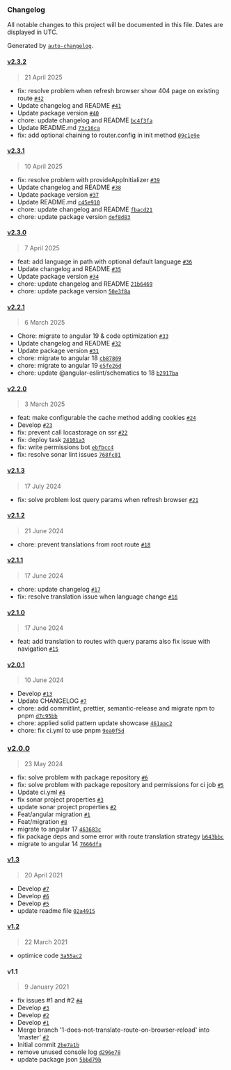 ### Changelog

All notable changes to this project will be documented in this file. Dates are displayed in UTC.

Generated by [`auto-changelog`](https://github.com/CookPete/auto-changelog).

#### [v2.3.2](https://github.com/darioegb/ngx-translate-routes/compare/v2.3.1...v2.3.2)

> 21 April 2025

- fix: resolve problem when refresh browser show 404 page on existing route [`#42`](https://github.com/darioegb/ngx-translate-routes/pull/42)
- Update changelog and README [`#41`](https://github.com/darioegb/ngx-translate-routes/pull/41)
- Update package version [`#40`](https://github.com/darioegb/ngx-translate-routes/pull/40)
- chore: update changelog and README [`bc4f3fa`](https://github.com/darioegb/ngx-translate-routes/commit/bc4f3faf221fef8bd8ab3afa50dfbc9cb0921710)
- Update README.md [`73c16ca`](https://github.com/darioegb/ngx-translate-routes/commit/73c16caa04ea575fb560e4578a61d75773f4b96e)
- fix: add optional chaining to router.config in init method [`09c1e9e`](https://github.com/darioegb/ngx-translate-routes/commit/09c1e9e923dcaaaaf301588d4c605ff886fc6063)

#### [v2.3.1](https://github.com/darioegb/ngx-translate-routes/compare/v2.3.0...v2.3.1)

> 10 April 2025

- fix: resolve problem with provideAppInitializer [`#39`](https://github.com/darioegb/ngx-translate-routes/pull/39)
- Update changelog and README [`#38`](https://github.com/darioegb/ngx-translate-routes/pull/38)
- Update package version [`#37`](https://github.com/darioegb/ngx-translate-routes/pull/37)
- Update README.md [`c45e910`](https://github.com/darioegb/ngx-translate-routes/commit/c45e91018b140cd0698efb9d5e9fbcb5056b7d58)
- chore: update changelog and README [`fbacd21`](https://github.com/darioegb/ngx-translate-routes/commit/fbacd2198ada137a7bed177733e97a33c70f1d64)
- chore: update package version [`def8d83`](https://github.com/darioegb/ngx-translate-routes/commit/def8d8377480f8e208d33054efab2e9812cc3df1)

#### [v2.3.0](https://github.com/darioegb/ngx-translate-routes/compare/v2.2.1...v2.3.0)

> 7 April 2025

- feat: add language in path with optional default language [`#36`](https://github.com/darioegb/ngx-translate-routes/pull/36)
- Update changelog and README [`#35`](https://github.com/darioegb/ngx-translate-routes/pull/35)
- Update package version [`#34`](https://github.com/darioegb/ngx-translate-routes/pull/34)
- chore: update changelog and README [`21b6469`](https://github.com/darioegb/ngx-translate-routes/commit/21b64696eb8b8ca1b289d576f01fa1f4543158fa)
- chore: update package version [`50e3f8a`](https://github.com/darioegb/ngx-translate-routes/commit/50e3f8ae056853d57028ca79f82fc8db0b116842)

#### [v2.2.1](https://github.com/darioegb/ngx-translate-routes/compare/v2.2.0...v2.2.1)

> 6 March 2025

- Chore:  migrate to angular 19 & code optimization [`#33`](https://github.com/darioegb/ngx-translate-routes/pull/33)
- Update changelog and README [`#32`](https://github.com/darioegb/ngx-translate-routes/pull/32)
- Update package version [`#31`](https://github.com/darioegb/ngx-translate-routes/pull/31)
- chore: migrate to angular 18 [`cb87869`](https://github.com/darioegb/ngx-translate-routes/commit/cb8786951deefe8aec97ff7d04a9c22ccbb5aab5)
- chore: migrate to angular 19 [`e5fe26d`](https://github.com/darioegb/ngx-translate-routes/commit/e5fe26d9c4d018ef3d3aa6739bfc7e473d3a2729)
- chore: update @angular-eslint/schematics to 18 [`b2917ba`](https://github.com/darioegb/ngx-translate-routes/commit/b2917ba38dbbb50c353ccfb7fae43b41f94a91c8)

#### [v2.2.0](https://github.com/darioegb/ngx-translate-routes/compare/v2.1.3...v2.2.0)

> 3 March 2025

- feat: make configurable the cache method adding cookies [`#24`](https://github.com/darioegb/ngx-translate-routes/pull/24)
- Develop [`#23`](https://github.com/darioegb/ngx-translate-routes/pull/23)
- fix: prevent call locastorage on ssr [`#22`](https://github.com/darioegb/ngx-translate-routes/pull/22)
- fix: deploy task [`24101a3`](https://github.com/darioegb/ngx-translate-routes/commit/24101a3d2320bd21365e0e8561d4f00b2c280810)
- fix: write permissions bot [`ebfbcc4`](https://github.com/darioegb/ngx-translate-routes/commit/ebfbcc43c9260b9868553f26cca139286b61176f)
- fix: resolve sonar lint issues [`768fc81`](https://github.com/darioegb/ngx-translate-routes/commit/768fc8192fd1751b22c90d665f0f923234c58e91)

#### [v2.1.3](https://github.com/darioegb/ngx-translate-routes/compare/v2.1.2...v2.1.3)

> 17 July 2024

- fix: solve problem lost query params when refresh browser [`#21`](https://github.com/darioegb/ngx-translate-routes/pull/21)

#### [v2.1.2](https://github.com/darioegb/ngx-translate-routes/compare/v2.1.1...v2.1.2)

> 21 June 2024

- chore: prevent translations from root route [`#18`](https://github.com/darioegb/ngx-translate-routes/pull/18)

#### [v2.1.1](https://github.com/darioegb/ngx-translate-routes/compare/v2.1.0...v2.1.1)

> 17 June 2024

- chore: update changelog [`#17`](https://github.com/darioegb/ngx-translate-routes/pull/17)
- fix: resolve translation issue when language change [`#16`](https://github.com/darioegb/ngx-translate-routes/pull/16)

#### [v2.1.0](https://github.com/darioegb/ngx-translate-routes/compare/v2.0.1...v2.1.0)

> 17 June 2024

- feat: add translation to routes with query params also fix issue with navigation [`#15`](https://github.com/darioegb/ngx-translate-routes/pull/15)

#### [v2.0.1](https://github.com/darioegb/ngx-translate-routes/compare/v2.0.0...v2.0.1)

> 10 June 2024

- Develop [`#13`](https://github.com/darioegb/ngx-translate-routes/pull/13)
- Update CHANGELOG [`#7`](https://github.com/darioegb/ngx-translate-routes/pull/7)
- chore: add commitlint, prettier, semantic-release and migrate npm to pnpm [`d7c95bb`](https://github.com/darioegb/ngx-translate-routes/commit/d7c95bbcf6042b24038a6c8a602a30b5335f5832)
- chore: applied solid pattern update showcase [`461aac2`](https://github.com/darioegb/ngx-translate-routes/commit/461aac261d3a35e698499c1abf880edd1851a9d5)
- chore: fix ci.yml to use pnpm [`9ea0f5d`](https://github.com/darioegb/ngx-translate-routes/commit/9ea0f5d79c46e33c9930392ade92f7108c181409)

### [v2.0.0](https://github.com/darioegb/ngx-translate-routes/compare/v1.3...v2.0.0)

> 23 May 2024

- fix: solve problem with package repository [`#6`](https://github.com/darioegb/ngx-translate-routes/pull/6)
- fix: solve problem with package repository and permissions for ci job [`#5`](https://github.com/darioegb/ngx-translate-routes/pull/5)
- Update ci.yml [`#4`](https://github.com/darioegb/ngx-translate-routes/pull/4)
- fix sonar project properties [`#3`](https://github.com/darioegb/ngx-translate-routes/pull/3)
- update sonar project properties [`#2`](https://github.com/darioegb/ngx-translate-routes/pull/2)
- Feat/angular migration [`#1`](https://github.com/darioegb/ngx-translate-routes/pull/1)
- Feat/migration [`#8`](https://github.com/darioegb/ngx-translate-routes/pull/8)
- migrate to angular 17 [`463683c`](https://github.com/darioegb/ngx-translate-routes/commit/463683c58c7374534d51337e742ab89fbd8e37a1)
- fix package deps and some error with route translation strategy [`b643bbc`](https://github.com/darioegb/ngx-translate-routes/commit/b643bbc3094a63f8c71c05986459731e01324e6d)
- migrate to angular 14 [`7666dfa`](https://github.com/darioegb/ngx-translate-routes/commit/7666dfa822b50a7c4c3fd5184967a54e8c097010)

#### [v1.3](https://github.com/darioegb/ngx-translate-routes/compare/v1.2...v1.3)

> 20 April 2021

- Develop [`#7`](https://github.com/darioegb/ngx-translate-routes/pull/7)
- Develop [`#6`](https://github.com/darioegb/ngx-translate-routes/pull/6)
- Develop [`#5`](https://github.com/darioegb/ngx-translate-routes/pull/5)
- update readme file [`02a4915`](https://github.com/darioegb/ngx-translate-routes/commit/02a49157c67e58074747fe8e20d1d518dac4bc66)

#### [v1.2](https://github.com/darioegb/ngx-translate-routes/compare/v1.1...v1.2)

> 22 March 2021

- optimice code [`3a55ac2`](https://github.com/darioegb/ngx-translate-routes/commit/3a55ac2c1085c7829eea05b595025705af3df52f)

#### v1.1

> 9 January 2021

- fix issues #1 and #2 [`#4`](https://github.com/darioegb/ngx-translate-routes/pull/4)
- Develop [`#3`](https://github.com/darioegb/ngx-translate-routes/pull/3)
- Develop [`#2`](https://github.com/darioegb/ngx-translate-routes/pull/2)
- Develop [`#1`](https://github.com/darioegb/ngx-translate-routes/pull/1)
- Merge branch '1-does-not-translate-route-on-browser-reload' into 'master' [`#2`](https://github.com/darioegb/ngx-translate-routes/issues/2)
- Initial commit [`2be7a1b`](https://github.com/darioegb/ngx-translate-routes/commit/2be7a1b0b55e5a1fe785d18c6a345b218ca8a5e6)
- remove unused console log [`d296e78`](https://github.com/darioegb/ngx-translate-routes/commit/d296e785b800e447cef3d4ef0a9672f8e56f4d1d)
- update package json [`5bbd79b`](https://github.com/darioegb/ngx-translate-routes/commit/5bbd79bca4725b91aeea71494376d28f77f216ea)
